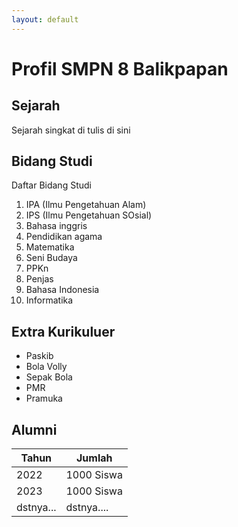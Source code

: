 ```yaml
---
layout: default
---
```


# Profil SMPN 8 Balikpapan

## Sejarah
Sejarah singkat di tulis di sini

## Bidang Studi
Daftar Bidang Studi
1. IPA (Ilmu Pengetahuan Alam)
2. IPS (Ilmu Pengetahuan SOsial)
3. Bahasa inggris
4. Pendidikan agama       
5. Matematika
6. Seni Budaya
7. PPKn
8. Penjas
9. Bahasa Indonesia
10. Informatika

## Extra Kurikuluer
- Paskib
- Bola Volly
- Sepak Bola
- PMR
- Pramuka

## Alumni

Tahun     |     Jumlah
----------|--------------
2022      |  1000 Siswa
2023      |  1000 Siswa
dstnya... |  dstnya....